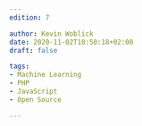 ```yaml
---
edition: 7

author: Kevin Woblick
date: 2020-11-02T18:50:18+02:00
draft: false

tags:
- Machine Learning
- PHP
- JavaScript
- Open Source

---
```

